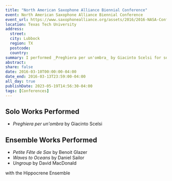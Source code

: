 ```yaml
---
title: "North American Saxophone Alliance Biennial Conference"
event: North American Saxophone Alliance Biennial Conference
event_url: https://www.saxophonealliance.org/assets/2016/2016-NASA-Conference-Program-Book.pdf
location: Texas Tech University
address:
  street:
  city: Lubbock
  region: TX
  postcode:
  country:
summary: I performed _Preghiera per un'ombra_ by Giacinto Scelsi for solo soprano saxophone. I also performed _Petite Fête de Sax_ by Benoit Glazer, _Waves to Oceans_ by Daniel Sailor, and _Ungroup_ by David MacDonald with the Hippocrene Ensemble
abstract:
share: false
date: 2016-03-10T00:00:00-04:00
date_end: 2016-03-13T23:59:00-04:00
all_day: true
publishDate: 2023-05-19T14:56:30-04:00
tags: [Conferences]
---
```

## Solo Works Performed
- _Preghiera per un'ombra_ by Giacinto Scelsi

## Ensemble Works Performed
- _Petite Fête de Sax_ by Benoit Glazer
- _Waves to Oceans_ by Daniel Sailor
- _Ungroup_ by David MacDonald 

with the Hippocrene Ensemble